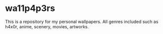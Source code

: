 # wa11p4p3rs
This is a repository for my personal wallpapers. All genres included such as h4x0r, anime, scenery, movies, artworks. 

